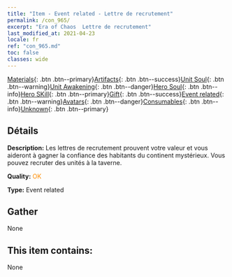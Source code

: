 ```yaml
---
title: "Item - Event related - Lettre de recrutement"
permalink: /con_965/
excerpt: "Era of Chaos  Lettre de recrutement"
last_modified_at: 2021-04-23
locale: fr
ref: "con_965.md"
toc: false
classes: wide
---
```

 [Materials](/ItemsFR/){: .btn .btn--primary}[Artifacts](/ItemsFR/Artifacts/){: .btn .btn--success}[Unit Soul](/ItemsFR/UnitSoul/){: .btn .btn--warning}[Unit Awakening](/ItemsFR/UnitAwakening/){: .btn .btn--danger}[Hero Soul](/ItemsFR/HeroSoul/){: .btn .btn--info}[Hero SKill](/ItemsFR/HeroSkill/){: .btn .btn--primary}[Gift](/ItemsFR/Gift/){: .btn .btn--success}[Event related](/ItemsFR/Events/){: .btn .btn--warning}[Avatars](/ItemsFR/Avatars/){: .btn .btn--danger}[Consumables](/ItemsFR/Consumables/){: .btn .btn--info}[Unknown](/ItemsFR/Unknown/){: .btn .btn--primary}

## Détails
 **Description:** Les lettres de recrutement prouvent votre valeur et vous aideront à gagner la confiance des habitants du continent mystérieux. Vous pouvez recruter des unités à la taverne.

 **Quality:** <span style="color: #FF8C00">OK</span>

 **Type:** Event related

## Gather

  None

## This item contains:

  None

